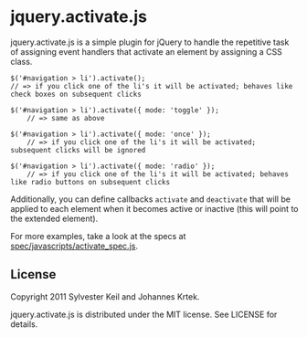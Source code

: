 jquery.activate.js
==================

jquery.activate.js is a simple plugin for jQuery to handle the repetitive
task of assigning event handlers that activate an element by assigning a
CSS class.

    $('#navigation > li').activate();
    // => if you click one of the li's it will be activated; behaves like check boxes on subsequent clicks

    $('#navigation > li').activate({ mode: 'toggle' });
		// => same as above
		
    $('#navigation > li').activate({ mode: 'once' });
		// => if you click one of the li's it will be activated; subsequent clicks will be ignored
		
    $('#navigation > li').activate({ mode: 'radio' });
		// => if you click one of the li's it will be activated; behaves like radio buttons on subsequent clicks

Additionally, you can define callbacks `activate` and `deactivate` that will
be applied to each element when it becomes active or inactive (this will
point to the extended element).

For more examples, take a look at the specs at
[spec/javascripts/activate_spec.js](https://github.com/inukshuk/jquery.activate.js/blob/spec/javascripts/activate_spec.js).

License
-------

Copyright 2011 Sylvester Keil and Johannes Krtek.

jquery.activate.js is distributed under the MIT license. See LICENSE for
details.